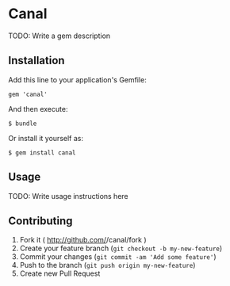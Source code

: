# Canal

TODO: Write a gem description

## Installation

Add this line to your application's Gemfile:

    gem 'canal'

And then execute:

    $ bundle

Or install it yourself as:

    $ gem install canal

## Usage

TODO: Write usage instructions here

## Contributing

1. Fork it ( http://github.com/<my-github-username>/canal/fork )
2. Create your feature branch (`git checkout -b my-new-feature`)
3. Commit your changes (`git commit -am 'Add some feature'`)
4. Push to the branch (`git push origin my-new-feature`)
5. Create new Pull Request
